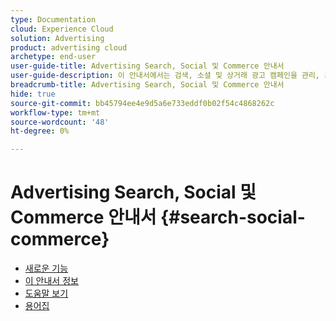 ```yaml
---
type: Documentation
cloud: Experience Cloud
solution: Advertising
product: advertising cloud
archetype: end-user
user-guide-title: Advertising Search, Social 및 Commerce 안내서
user-guide-description: 이 안내서에서는 검색, 소셜 및 상거래 광고 캠페인을 관리, 최적화 및 보고하는 데 필요한 주요 기능, 작업, 설정 및 기타 리소스를 설명합니다.
breadcrumb-title: Advertising Search, Social 및 Commerce 안내서
hide: true
source-git-commit: bb45794ee4e9d5a6e733eddf0b02f54c4868262c
workflow-type: tm+mt
source-wordcount: '48'
ht-degree: 0%

---
```


# Advertising Search, Social 및 Commerce 안내서 {#search-social-commerce}

<!-- index: no -->

<!-- When we use UICONTROL and DNL tags in a title here, make sure they're within the entry but don't cover the entire link text or else the link won't work (i.e., you can't use [[!UICONTROL Model Accuracy Report]](whatever.md)-->

+ [새로운 기능](home.md)
+ [이 안내서 정보](help-about.md)
+ [도움말 보기](get-help.md)
+ [용어집](glossary.md)

